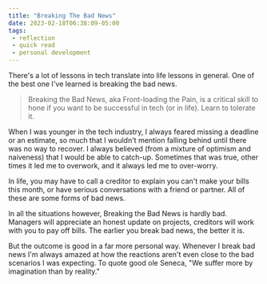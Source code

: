 ```yaml
---
title: "Breaking The Bad News"
date: 2023-02-18T06:38:09-05:00
tags:
 - reflection
 - quick read
 - personal development
---
```


There's a lot of lessons in tech translate into life lessons in general. One of the best one I've learned is
breaking the bad news.

> Breaking the Bad News, aka Front-loading the Pain, is a critical skill to hone if you want to be successful
in tech (or in life). Learn to tolerate it.

When I was younger in the tech industry, I always feared missing a deadline or an estimate, so much that I wouldn't
mention falling behind until there was no way to recover. I always believed (from a mixture of optimism and naiveness)
that I would be able to catch-up. Sometimes that was true, other times it led me to overwork, and it always led me to
over-worry.

In life, you may have to call a creditor to explain you can't make your bills this month, or have serious conversations
with a friend or partner. All of these are some forms of bad news.

In all the situations however, Breaking the Bad News is hardly bad. Managers will appreciate an honest update on projects,
creditors will work with you to pay off bills. The earlier you break bad news, the better it is.

But the outcome is good in a far more personal way. Whenever I break bad news I'm always amazed at how the reactions
aren't even close to the bad scenarios I was expecting. To quote good ole Seneca, "We suffer more by imagination than by reality."
